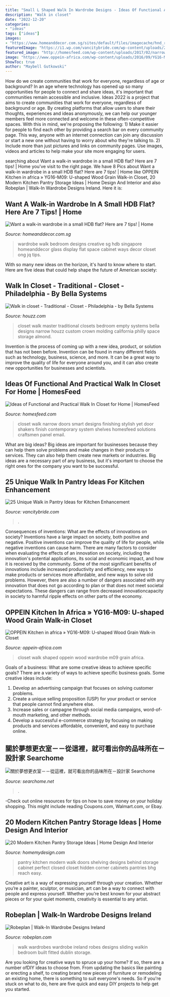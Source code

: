 ```yaml
---
title: "Small L Shaped Walk In Wardrobe Designs - Ideas Of Functional And Practical Walk In Closet For Home"
description: "Walk in closet"
date: "2022-12-20"
categories:
- "ideas"
tags: ["ideas"]
images:
- "https://www.homeanddecor.com.sg/sites/default/files/imagecache/hnd_revamp_1x1_large/blog/gallery_article/gallery_images/walk-1.jpg"
featuredImage: "https://i1.wp.com/vancitybride.com/wp-content/uploads/2019/08/Intriguing-Walk-in-Pantry-Ideas-2.png?resize=600%2C900&amp;ssl=1"
featured_image: "http://homesfeed.com/wp-content/uploads/2017/02/narrow-yet-stylish-walk-in-closet-with-white-finishing-and-closet-system.jpg"
image: "https://www.oppein-africa.com/wp-content/uploads/2016/09/YG16-M09-oppein-walk-in-closet-600x600-4.jpg"
ShowToc: true
author: "Maybell Gutkowski"
---
```



How do we create communities that work for everyone, regardless of age or background?
In an age where technology has opened up so many opportunities for people to connect and share ideas, it's important that communities remain accessible and inclusive. Ideas 2022 is a project that aims to create communities that work for everyone, regardless of background or age. By creating platforms that allow users to share their thoughts, experiences and ideas anonymously, we can help our younger members feel more connected and welcome in these often-competitive spaces. With this in mind, we're proposing the following: 1) Make it easier for people to find each other by providing a search bar on every community page. This way, anyone with an internet connection can join any discussion or start a new one without having to worry about who they're talking to. 2) Include more than just pictures and links on community pages. Use images, videos and articles to help make your site more engaging for users.

	

		
searching about Want a walk-in wardrobe in a small HDB flat? Here are 7 tips! | Home you've visit to the right page. We have 8 Pics about Want a walk-in wardrobe in a small HDB flat? Here are 7 tips! | Home like OPPEIN Kitchen in africa » YG16-M09: U-shaped Wood Grain Walk-in Closet, 20 Modern Kitchen Pantry Storage Ideas | Home Design And Interior and also Robeplan | Walk-In Wardrobe Designs Ireland. Here it is:
		
    
## Want A Walk-in Wardrobe In A Small HDB Flat? Here Are 7 Tips! | Home

<img loading=lazy src="https://www.homeanddecor.com.sg/sites/default/files/imagecache/hnd_revamp_1x1_large/blog/gallery_article/gallery_images/walk-1.jpg" onerror="this.onerror=null;this.src='https://tse2.mm.bing.net/th?id=OIP.hlxKR3gJcDYKZdn8Z82I6wHaJ2&amp;pid=15.1';" alt="Want a walk-in wardrobe in a small HDB flat? Here are 7 tips! | Home">

_Source: homeanddecor.com.sg_

>wardrobe walk bedroom designs creative sg hdb singapore homeanddecor glass display flat space cabinet ways decor closet ong jq tips. 

	

With so many new ideas on the horizon, it's hard to know where to start. Here are five ideas that could help shape the future of American society: 

    
## Walk In Closet - Traditional - Closet - Philadelphia - By Bella Systems

<img loading=lazy src="https://st.hzcdn.com/simgs/c9916e700069b330_4-1946/traditional-closet.jpg" onerror="this.onerror=null;this.src='https://tse1.mm.bing.net/th?id=OIP.jFYIy83KFIATFJardzYdPQHaJ6&amp;pid=15.1';" alt="Walk in closet - Traditional - Closet - Philadelphia - by Bella Systems">

_Source: houzz.com_

>closet walk master traditional closets bedroom empty systems bella designs narrow houzz custom crown molding california philly space storage almond. 

	

Invention is the process of coming up with a new idea, product, or solution that has not been before. Invention can be found in many different fields such as technology, business, science, and more. It can be a great way to improve the quality of life for everyone around you, and it can also create new opportunities for businesses and scientists.

    
## Ideas Of Functional And Practical Walk In Closet For Home | HomesFeed

<img loading=lazy src="http://homesfeed.com/wp-content/uploads/2017/02/narrow-yet-stylish-walk-in-closet-with-white-finishing-and-closet-system.jpg" onerror="this.onerror=null;this.src='https://tse3.mm.bing.net/th?id=OIP.kxce9pVQB_tNviIoqK01rQHaJ4&amp;pid=15.1';" alt="Ideas of Functional and Practical Walk In Closet for Home | HomesFeed">

_Source: homesfeed.com_

>closet walk narrow doors smart designs finishing stylish yet door shakers finish contemporary system shelves homesfeed solutions craftsmen panel email. 

	

What are big ideas?
Big ideas are important for businesses because they can help them solve problems and make changes in their products or services. They can also help them create new markets or industries. Big ideas are a necessary part of any business, but it's important to choose the right ones for the company you want to be successful.

    
## 25 Unique Walk In Pantry Ideas For Kitchen Enhancement

<img loading=lazy src="https://i1.wp.com/vancitybride.com/wp-content/uploads/2019/08/Intriguing-Walk-in-Pantry-Ideas-2.png?resize=600%2C900&amp;ssl=1" onerror="this.onerror=null;this.src='https://tse4.mm.bing.net/th?id=OIP.p40e9jDa_naCR2pJrOsUeQHaLH&amp;pid=15.1';" alt="25 Unique Walk in Pantry Ideas for Kitchen Enhancement">

_Source: vancitybride.com_

>. 

	

Consequences of inventions: What are the effects of innovations on society?
Inventions have a large impact on society, both positive and negative. Positive inventions can improve the quality of life for people, while negative inventions can cause harm. There are many factors to consider when evaluating the effects of an innovation on society, including the innovation's potential applications, its social and economic impact, and how it is received by the community. Some of the most significant benefits of innovations include increased productivity and efficiency, new ways to make products or services more affordable, and new ways to solve old problems. However, there are also a number of dangers associated with any innovation that does not go according to plan or that does not meet societal expectations. These dangers can range from decreased innovationcapacity in society to harmful ripple effects on other parts of the economy.

    
## OPPEIN Kitchen In Africa » YG16-M09: U-shaped Wood Grain Walk-in Closet

<img loading=lazy src="https://www.oppein-africa.com/wp-content/uploads/2016/09/YG16-M09-oppein-walk-in-closet-600x600-4.jpg" onerror="this.onerror=null;this.src='https://tse2.mm.bing.net/th?id=OIP.bhpVdcY1OlukrshXm_MBVgHaHa&amp;pid=15.1';" alt="OPPEIN Kitchen in africa » YG16-M09: U-shaped Wood Grain Walk-in Closet">

_Source: oppein-africa.com_

>closet walk shaped oppein wood wardrobe m09 grain africa. 

	

Goals of a business: What are some creative ideas to achieve specific goals?
There are a variety of ways to achieve specific business goals. Some creative ideas include:
1. Develop an advertising campaign that focuses on solving customer problems.
2. Create a unique selling proposition (USP) for your product or service that people cannot find anywhere else.
3. Increase sales or campagne through social media campaigns, word-of-mouth marketing, and other methods. 
4. Develop a successful e-commerce strategy by focusing on making products and services affordable, convenient, and easy to purchase online.

    
## 關於夢想更衣室－－從這裡，就可看出你的品味所在－設計家 Searchome

<img loading=lazy src="https://dnlln55qlby3u.cloudfront.net/article/doc31864/01_20160603112651_1200x900_20160603112651.jpg" onerror="this.onerror=null;this.src='https://tse3.mm.bing.net/th?id=OIP.feUBz0kxywy9U8_SfqoZDgHaJ4&amp;pid=15.1';" alt="關於夢想更衣室－－從這裡，就可看出你的品味所在－設計家 Searchome">

_Source: searchome.net_

>. 

	

-Check out online resources for tips on how to save money on your holiday shopping. This might include reading Coupons.com, Walmart.com, or Ebay.

    
## 20 Modern Kitchen Pantry Storage Ideas | Home Design And Interior

<img loading=lazy src="http://homemydesign.com/wp-content/uploads/2016/01/behind-pantry-closed-doors.jpg" onerror="this.onerror=null;this.src='https://tse1.mm.bing.net/th?id=OIP.o2qzqCf5JYWyj8HvvrQX3AHaJ4&amp;pid=15.1';" alt="20 Modern Kitchen Pantry Storage Ideas | Home Design And Interior">

_Source: homemydesign.com_

>pantry kitchen modern walk doors shelving designs behind storage cabinet perfect closed closet hidden corner cabinets pantries bhg reach easy. 

	

Creative art is a way of expressing yourself through your creation. Whether you’re a painter, sculptor, or musician, art can be a way to connect with people and express yourself. Whether you’re best known for your abstract pieces or for your quiet moments, creativity is essential to any artist.

    
## Robeplan | Walk-In Wardrobe Designs Ireland

<img loading=lazy src="http://www.robeplan.com/galleries/walk-in/robeplan-walkin-main.jpg" onerror="this.onerror=null;this.src='https://tse4.mm.bing.net/th?id=OIP.4T1RK-aDs-tV1Rm14qXY3QHaFj&amp;pid=15.1';" alt="Robeplan | Walk-In Wardrobe Designs Ireland">

_Source: robeplan.com_

>walk wardrobes wardrobe ireland robes designs sliding walkin bedroom built fitted dublin storage. 

	

Are you looking for creative ways to spruce up your home? If so, there are a number ofDIY ideas to choose from. From updating the basics like painting or erecting a shelf, to creating brand new pieces of furniture or remodeling an existing home, there is something to suit everyone's needs. So if you're stuck on what to do, here are five quick and easy DIY projects to help get you started.

